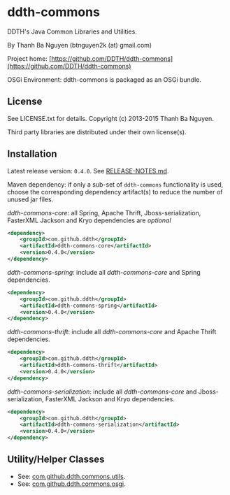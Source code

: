 ddth-commons
============

DDTH's Java Common Libraries and Utilities.

By Thanh Ba Nguyen (btnguyen2k (at) gmail.com)

Project home:
[https://github.com/DDTH/ddth-commons](https://github.com/DDTH/ddth-commons)

OSGi Environment: ddth-commons is packaged as an OSGi bundle.


## License ##

See LICENSE.txt for details. Copyright (c) 2013-2015 Thanh Ba Nguyen.

Third party libraries are distributed under their own license(s).


## Installation ##

Latest release version: `0.4.0`. See [RELEASE-NOTES.md](RELEASE-NOTES.md).

Maven dependency: if only a sub-set of `ddth-commons` functionality is used, choose the corresponding
dependency artifact(s) to reduce the number of unused jar files.

*ddth-commons-core*: all Spring, Apache Thrift, Jboss-serialization, FasterXML Jackson and Kryo dependencies are *optional*

```xml
<dependency>
	<groupId>com.github.ddth</groupId>
	<artifactId>ddth-commons-core</artifactId>
	<version>0.4.0</version>
</dependency>
```

*ddth-commons-spring*: include all *ddth-commons-core* and Spring dependencies.

```xml
<dependency>
    <groupId>com.github.ddth</groupId>
    <artifactId>ddth-commons-spring</artifactId>
    <version>0.4.0</version>
</dependency>
```

*ddth-commons-thrift*: include all *ddth-commons-core* and Apache Thrift dependencies.

```xml
<dependency>
    <groupId>com.github.ddth</groupId>
    <artifactId>ddth-commons-thrift</artifactId>
    <version>0.4.0</version>
</dependency>
```

*ddth-commons-serialization*: include all *ddth-commons-core* and Jboss-serialization, FasterXML Jackson and Kryo dependencies.

```xml
<dependency>
    <groupId>com.github.ddth</groupId>
    <artifactId>ddth-commons-serialization</artifactId>
    <version>0.4.0</version>
</dependency>
```


## Utility/Helper Classes ##

* See: [com.github.ddth.commons.utils](src/main/java/com/github/ddth/commons/utils/README.md).
* See: [com.github.ddth.commons.osgi](src/main/java/com/github/ddth/commons/osgi/README.md).
